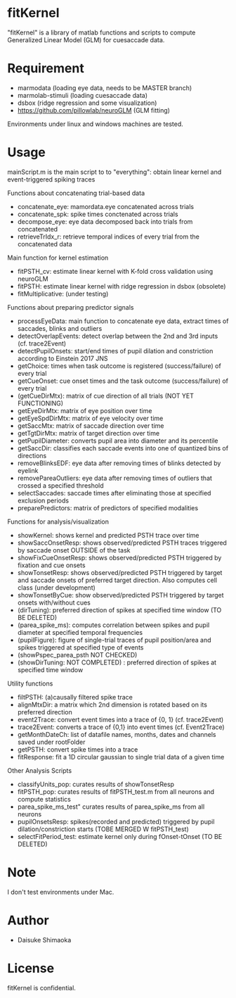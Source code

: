 # fitKernel

"fitKernel" is a library of matlab functions and scripts to compute Generalized Linear Model (GLM) for cuesaccade data.


# Requirement

* marmodata (loading eye data, needs to be MASTER branch)
* marmolab-stimuli (loading cuesaccade data)
* dsbox (ridge regression and some visualization)
* https://github.com/pillowlab/neuroGLM (GLM fitting)

Environments under linux and windows machines are tested.



# Usage
mainScript.m is the main script to to "everything": obtain linear kernel and event-triggered spiking traces

Functions about concatenating trial-based data
* concatenate_eye: mamordata.eye concatenated across trials
* concatenate_spk: spike times conctenated across trials
* decompose_eye: eye data decomposed back into trials from concatenated
* retrieveTrIdx_r: retrieve temporal indices of every trial from the concatenated data

Main function for kernel estimation
* fitPSTH_cv: estimate linear kernel with K-fold cross validation using neuroGLM
* fitPSTH: estimate linear kernel with ridge regression in dsbox (obsolete)
* fitMultiplicative: (under testing)

Functions about preparing predictor signals
* processEyeData: main function to concatenate eye data, extract times of saccades, blinks and outliers
* detectOverlapEvents: detect overlap between the 2nd and 3rd inputs  (cf. trace2Event)
* detectPupilOnsets: start/end times of pupil dilation and constriction according to Einstein 2017 JNS
* getChoice: times when task outcome is registered (success/failure) of every trial
* getCueOnset: cue onset times and the task outcome (success/failure) of every trial
* (getCueDirMtx): matrix of cue direction of all trials (NOT YET FUNCTIONING)
* getEyeDirMtx: matrix of eye position over time
* getEyeSpdDirMtx: matrix of eye velocity over time
* getSaccMtx: matrix of saccade direction over time
* getTgtDirMtx: matrix of target direction over time
* getPupilDiameter: converts pupil area into diameter and its percentile
* getSaccDir: classifies each saccade events into one of quantized bins of directions
* removeBlinksEDF: eye data after removing times of blinks detected by eyelink
* removePareaOutliers: eye data after removing times of outliers that crossed a specified threshold
* selectSaccades: saccade times after eliminating those at specified exclusion periods
* preparePredictors: matrix of predictors of specified modalities

Functions for analysis/visualization
* showKernel: shows kernel and predicted PSTH trace over time
* showSaccOnsetResp: shows observed/predicted PSTH traces triggered by saccade onset OUTSIDE of the task
* showFixCueOnsetResp: shows observed/predicted PSTH triggered by fixation and cue onsets
* showTonsetResp: shows observed/predicted PSTH triggered by target and saccade onsets of preferred target direction. Also computes cell class (under development)
* showTonsetByCue: show observed/predicted PSTH triggered by target onsets with/without cues
* (dirTuning): preferred direction of spikes at specified time window (TO BE DELETED)
* (parea_spike_ms): computes correlation between spikes and pupil diameter at specified temporal frequencies
* (pupilFigure): figure of single-trial traces of pupil position/area and spikes triggered at specified type of events 
* (showPspec_parea_psth NOT CHECKED)
* (showDirTuning: NOT COMPLETED) : preferred direction of spikes at specified time window 

Utility functions
* filtPSTH: (a)causally filtered spike trace
* alignMtxDir: a matrix which 2nd dimension is rotated based on its preferred direction
* event2Trace: convert event times into a trace of {0, 1} (cf. trace2Event)
* trace2Event: converts a trace of {0,1} into event times (cf. Event2Trace)
* getMonthDateCh: list of datafile names, months, dates and channels saved under rootFolder
* getPSTH: convert spike times into a trace
* fitResponse: fit a 1D circular gaussian to single trial data of a given time

Other Analysis Scripts
* classifyUnits_pop: curates results of showTonsetResp
* fitPSTH_pop: curates results of fitPSTH_test.m from all neurons and compute statistics
* parea_spike_ms_test" curates results of parea_spike_ms from all neurons
* pupilOnsetsResp: spikes(recorded and predicted)  triggered by pupil dilation/constriction starts (TOBE MERGED W fitPSTH_test)
* selectFitPeriod_test: estimate kernel only during fOnset-tOnset (TO BE DELETED)

# Note

I don't test environments under Mac.

# Author

* Daisuke Shimaoka

# License

fitKernel is confidential.
